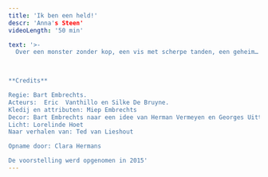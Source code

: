 ```yaml
---
title: 'Ik ben een held!'
descr: 'Anna's Steen'
videoLength: '50 min'

text: '>-
  Over een monster zonder kop, een vis met scherpe tanden, een geheim… dat geheim is én een spook onder het bed! Vier straffe verhalen over een bijzondere vader- kind relatie waarin het kind altijd slimmer en moediger is dan zijn vader. Gekleurd met vertedering, deugnieterij en onverbloemde gruwel. Dit alles voortgestuwd door ritmische jazzmuziek zoals in een stomme film.

‍

**Credits**

Regie: Bart Embrechts.  
Acteurs:  Eric  Vanthillo en Silke De Bruyne.        
Kledij en attributen: Miep Embrechts  
Decor: Bart Embrechts naar een idee van Herman Vermeyen en Georges Uittenhout  
Licht: Lorelinde Hoet  
Naar verhalen van: Ted van Lieshout

Opname door: Clara Hermans

De voorstelling werd opgenomen in 2015'
---
```

